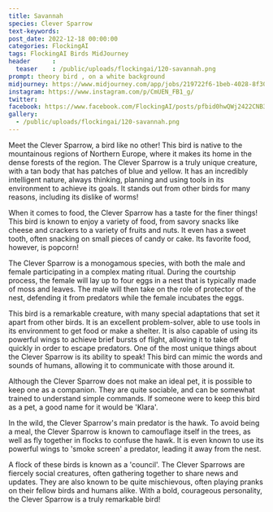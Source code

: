 ```yaml
---
title: Savannah
species: Clever Sparrow
text-keywords: 
post_date: 2022-12-18 00:00:00
categories: FlockingAI
tags: FlockingAI Birds MidJourney 
header      :
  teaser    : /public/uploads/flockingai/120-savannah.png
prompt: theory bird , on a white background
midjourney: https://www.midjourney.com/app/jobs/219722f6-1beb-4028-8f30-752fed72549a
instagram: https://www.instagram.com/p/CmUEN_FB1_g/
twitter: 
facebook: https://www.facebook.com/FlockingAI/posts/pfbid0hwQWj2422CNB3ZiGpRtky9rkFRzzqe4CDmjtMJjfWd2tkY1DVbsuv62dcATqizPnl
gallery: 
  - /public/uploads/flockingai/120-savannah.png
---
```



Meet the Clever Sparrow, a bird like no other! This bird is native to the mountainous regions of Northern Europe, where it makes its home in the dense forests of the region. The Clever Sparrow is a truly unique creature, with a tan body that has patches of blue and yellow. It has an incredibly intelligent nature, always thinking, planning and using tools in its environment to achieve its goals. It stands out from other birds for many reasons, including its dislike of worms!

When it comes to food, the Clever Sparrow has a taste for the finer things! This bird is known to enjoy a variety of food, from savory snacks like cheese and crackers to a variety of fruits and nuts. It even has a sweet tooth, often snacking on small pieces of candy or cake. Its favorite food, however, is popcorn!

The Clever Sparrow is a monogamous species, with both the male and female participating in a complex mating ritual. During the courtship process, the female will lay up to four eggs in a nest that is typically made of moss and leaves. The male will then take on the role of protector of the nest, defending it from predators while the female incubates the eggs.

This bird is a remarkable creature, with many special adaptations that set it apart from other birds. It is an excellent problem-solver, able to use tools in its environment to get food or make a shelter. It is also capable of using its powerful wings to achieve brief bursts of flight, allowing it to take off quickly in order to escape predators. One of the most unique things about the Clever Sparrow is its ability to speak! This bird can mimic the words and sounds of humans, allowing it to communicate with those around it.

Although the Clever Sparrow does not make an ideal pet, it is possible to keep one as a companion. They are quite sociable, and can be somewhat trained to understand simple commands. If someone were to keep this bird as a pet, a good name for it would be 'Klara'.

In the wild, the Clever Sparrow's main predator is the hawk. To avoid being a meal, the Clever Sparrow is known to camouflage itself in the trees, as well as fly together in flocks to confuse the hawk. It is even known to use its powerful wings to 'smoke screen' a predator, leading it away from the nest.

A flock of these birds is known as a 'council'. The Clever Sparrows are fiercely social creatures, often gathering together to share news and updates. They are also known to be quite mischievous, often playing pranks on their fellow birds and humans alike. With a bold, courageous personality, the Clever Sparrow is a truly remarkable bird!
